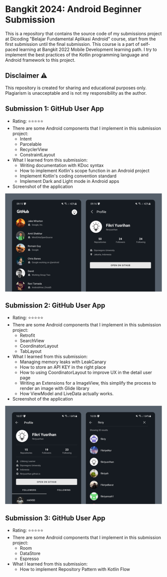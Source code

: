 # Bangkit 2024: Android Beginner Submission 
<p>This is a repository that contains the source code of my submissions project at Dicoding "Belajar Fundamental Aplikasi Android" course, start from the first submission until the final submission. This course is a part of self-paced learning at Bangkit 2022 Mobile Development learning path. I try to implement the best practices of the Kotlin programming language and Android framework to this project.</p>

## Disclaimer ⚠️
This repository is created for sharing and educational purposes only. Plagiarism is unacceptable and is not my responsibility as the author.

## Submission 1: GitHub User App
* Rating: ⭐⭐⭐⭐⭐
* There are some Android components that I implement in this submission project:
    * Intent
    * Parcelable
    * RecyclerView
    * ConstraintLayout
* What I learned from this submission:
    * Writing documentation with KDoc syntax
    * How to implement Kotlin's scope function in an Android project
    * Implement Kotlin's coding convention standard
    * Implement Dark and Light mode in Android apps
* Screenshot of the application
<img src="https://github.com/fikriyusrihan/fikriyusrihan/blob/main/Assets/android_fundamental_submission_readme/android_submission_1.png"/>

## Submission 2: GitHub User App
* Rating: ⭐⭐⭐⭐⭐
* There are some Android components that I implement in this submission project:
    * Retrofit
    * SearchView
    * CoordinatorLayout
    * TabLayout
* What I learned from this submission:
    * Managing memory leaks with LeakCanary
    * How to store an API KEY in the right place
    * How to using CoordinatorLayout to improve UX in the detail user page
    * Writing an Extensions for a ImageView, this simplify the process to render an image with Glide library
    * How ViewModel and LiveData actually works.
* Screenshot of the application
<img src="https://github.com/fikriyusrihan/fikriyusrihan/blob/main/Assets/android_fundamental_submission_readme/android_submission_2.png"/>

## Submission 3: GitHub User App
* Rating: ⭐⭐⭐⭐⭐
* There are some Android components that I implement in this submission project:
    * Room
    * DataStore
    * Espresso
* What I learned from this submission:
    * How to implement Repository Pattern with Kotlin Flow
